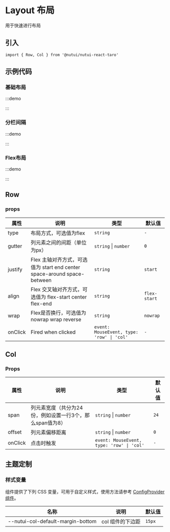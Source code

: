 # Layout 布局


用于快速进行布局

## 引入

```tsx
import { Row, Col } from '@nutui/nutui-react-taro'
```

## 示例代码

### 基础布局

:::demo

<CodeBlock src='taro/demo1.tsx'></CodeBlock>

:::

### 分栏间隔

:::demo

<CodeBlock src='taro/demo2.tsx'></CodeBlock>

:::

### Flex布局

:::demo

<CodeBlock src='taro/demo3.tsx'></CodeBlock>

:::

## Row

### props

| 属性 | 说明 | 类型 | 默认值 |
| --- | --- | --- | --- |
| type | 布局方式，可选值为flex | `string` | `-` |
| gutter | 列元素之间的间距（单位为px） | `string` \| `number` | `0` |
| justify | Flex 主轴对齐方式，可选值为 start end center space-around space-between | `string` | `start` |
| align | Flex 交叉轴对齐方式，可选值为 flex-start center flex-end | `string` | `flex-start` |
| wrap | Flex是否换行，可选值为 nowrap wrap reverse | `string` | `nowrap` |
| onClick | Fired when clicked | `event: MouseEvent, type: 'row' \| 'col'` | `-` |

## Col

### Props

| 属性 | 说明 | 类型 | 默认值 |
| --- | --- | --- | --- |
| span | 列元素宽度（共分为24份，例如设置一行3个，那么span值为8） | `string` \| `number` | `24` |
| offset | 列元素偏移距离 | `string` \| `number` | `0` |
| onClick | 点击时触发 | `event: MouseEvent, type: 'row' \| 'col'` | `-` |

## 主题定制

### 样式变量

组件提供了下列 CSS 变量，可用于自定义样式，使用方法请参考 [ConfigProvider 组件](#/zh-CN/component/configprovider)。

| 名称 | 说明 | 默认值 |
| --- | --- | --- |
| \--nutui-col-default-margin-bottom | col 组件的下边距 | `15px` |